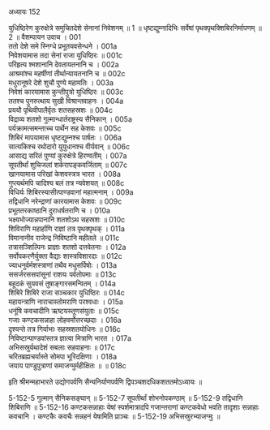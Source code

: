 अध्यायः 152

युधिष्ठिरेण कुरुक्षेत्रे समुचितदेशे सेनानां निवेशनम् ॥ 1 ॥ धृष्टद्युम्नादिभिः सर्वेषां पृथक्पृथक्शिबिरनिर्मापणम् ॥ 2 ॥
वैशम्पायन उवाच ।	001    
ततो देशे समे स्निग्धे प्रभूतयवसेन्धने ।	001a  
निवेशयामास तदा सेनां राजा युधिष्ठिरः ॥	001c  
परिहृत्य श्मशानानि देवतायतनानि च ।	002a  
आश्रमांश्च महर्षीणां तीर्थान्यायतनानि च ॥	002c  
मधुरानूषरे देशे शुचौ पुण्ये महामतिः ।	003a  
निवेशं कारयामास कुन्तीपुत्रो युधिष्ठिरः ॥	003c  
ततश्च पुनरुत्थाय सुखी विश्रान्तवाहनः ।	004a  
प्रययौ पृथिवीपालैर्वृतः शतसहस्रशः ॥	004c  
विद्राव्य शतशो गुल्मान्धार्तराष्ट्रस्य सैनिकान् ।	005a  
पर्यक्रामत्समन्ताच्च पार्थेन सह केशवः ॥	005c  
शिबिरं मापयामास धृष्टद्युम्नश्च पार्षतः ।	006a  
सात्यकिश्च रथोदारो युयुधानश्च वीर्यवान् ॥	006c  
आसाद्य सरितं पुण्यां कुरुक्षेत्रे हिरण्वतीम् ।	007a  
सूपतीर्थां शुचिजलां शर्करापङ्कवर्जिताम् ॥	007c  
खानयामास परिखां केशवस्त्रत्र भारत ।	008a  
गुप्त्यर्थमपि चादिश्य बलं तत्र न्यवेशयत् ॥	008c  
विधिर्यः शिबिरस्यासीत्पाण्डवानां महात्मनाम् ।	009a  
तद्विधानि नरेन्द्राणां कारयामास केशवः ॥	009c  
प्रभूततरकाष्ठानि दुराधर्षतराणि च ।	010a  
भक्ष्यभोज्यान्नपानानि शतशोऽथ सहस्रशः ॥	010c  
शिविराणि महार्हाणि राज्ञां तत्र पृथक्पृथक् ।	011a  
विमानानीव राजेन्द्र निविष्टानि महीतले ॥	011c  
तत्रासञ्शिल्पिनः प्राज्ञाः शतशो दत्तवेतनाः ।	012a  
सर्वोपकरणैर्युक्ता वैद्याः शास्त्रविशारदाः ॥	012c  
ज्याधनुर्वर्मशस्त्राणां तथैव मधुसर्पिषोः ।	013a  
ससर्जरससपांसूनां राशयः पर्वतोपमाः ॥	013c  
बहूदकं सुयवसं तुषाङ्गारसमन्वितम् ।	014a  
शिबिरे शिबिरे राजा सञ्चकार युधिष्ठिरः ॥	014c  
महायन्त्राणि नाराचास्तोमराणि परश्वधाः ।	015a  
धनूंषि कवचादीनि ऋष्टयस्तूणसंयुताः ॥	015c  
गजाः कण्टकसन्नाहा लोहवर्मोत्तरच्छदाः ।	016a  
दृश्यन्ते तत्र गिर्याभाः सहस्रशतयोधिनः ॥	016c  
निविष्टान्पाण्डवांस्तत्र ज्ञात्वा मित्राणि भारत ।	017a  
अभिसस्रुर्यथादेशं सबलाः सहवाहनाः ॥	017c  
चरितब्रह्मचर्यास्ते सोमपा भूरिदक्षिणाः ।	018a  
जयाय पाण्डुपुत्राणां समाजग्मुर्महीक्षितः ॥ ॥	018c  

इति श्रीमन्महाभारते उद्योगपर्वणि सैन्यनिर्याणपर्वणि द्विपञ्चशदधिकशततमोऽध्यायः ॥

5-152-5 गुल्मान् सैनिकसङ्घान् ॥ 5-152-7 सूपतीर्थां शोभनोपकण्ठाम् ॥ 5-152-9 तद्विधानि शिबिराणि ॥ 5-152-16 कण्टकसन्नाहाः येषां स्पर्शमात्रादपि गजान्तराणां कण्टकवेधो भवति तादृशाः सन्नाहाः कवचानि । कण्टकैः कवचैः सन्नहनं येषामिति प्राञ्चः ॥ 5-152-19 अभिसस्रुरभ्याजग्मुः ॥
